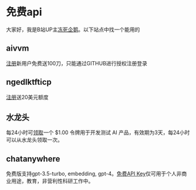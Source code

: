 # 免费api

大家好，我是B站UP主[冻死企鹅](https://space.bilibili.com/23375741)。以下站点中找一个能用的

## aivvm

[注册](https://oneapi.aivvm.com/)新用户免费送100刀，只能通过GITHUB进行授权注册登录

## ngedlktfticp

[注册](https://ngedlktfticp.cloud.sealos.io/)送20美元额度

## 水龙头

每24小时可[领取](https://faucet.openkey.cloud/)一个 $1.00 令牌用于开发测试 AI 产品，有效期为3天，每24小时可以从水龙头领取一次。

## chatanywhere

免费版支持gpt-3.5-turbo, embedding, gpt-4。[免费API Key](https://github.com/chatanywhere/GPT_API_free)仅可用于个人非商业用途，教育，非营利性科研工作中。

